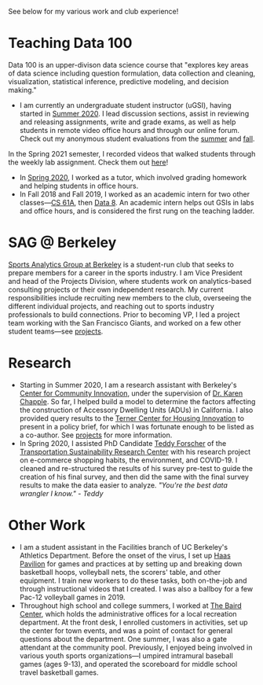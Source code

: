 ---
---
See below for my various work and club experience!

# Teaching Data 100
Data 100 is an upper-divison data science course that "explores key areas of data science including question formulation, data collection and cleaning, visualization, statistical inference, predictive modeling, and decision making."
- I am currently an undergraduate student instructor (uGSI), having started in [Summer 2020](http://www.ds100.org/su20/). I lead discussion sections, assist in reviewing and releasing assignments, write and grade exams, as well as help students in remote video office hours and through our online forum. Check out my anonymous student evaluations from the [summer](assets/evals/su20.pdf) and [fall](assets/evals/fa20.pdf).

In the Spring 2021 semester, I recorded videos that walked students through the weekly lab assignment. Check them out [here](https://www.youtube.com/playlist?list=PLhu_CxYhhE8e0xQSqbEKV4kS-BnreoLqO)!

- In [Spring 2020](http://www.ds100.org/sp20/), I worked as a tutor, which involved grading homework and helping students in office hours.
- In Fall 2018 and Fall 2019, I worked as an academic intern for two other classes—[CS 61A](https://inst.eecs.berkeley.edu/~cs61a/sp18/), then [Data 8](http://data8.org/fa19). An academic intern helps out GSIs in labs and office hours, and is considered the first rung on the teaching ladder.

# SAG @ Berkeley
[Sports Analytics Group at Berkeley](https://sportsanalytics.berkeley.edu/) is a student-run club that seeks to prepare members for a career in the sports industry. I am Vice President and head of the Projects Division, where students work on analytics-based consulting projects or their own independent research. My current responsibilities include recruiting new members to the club, overseeing the different individual projects, and reaching out to sports industry professionals to build connections. Prior to becoming VP, I led a project team working with the San Francisco Giants, and worked on a few other student teams—see [projects](/projects).

# Research
- Starting in Summer 2020, I am a research assistant with Berkeley's [Center for Community Innovation](https://communityinnovation.berkeley.edu/), under the supervision of [Dr. Karen Chapple](http://karenchapple.com/). So far, I helped build a model to determine the factors affecting the construction of Accessory Dwelling Units (ADUs) in California. I also provided query results to the [Terner Center for Housing Innovation](https://ternercenter.berkeley.edu/) to present in a policy brief, for which I was fortunate enough to be listed as a co-author. See [projects](/projects) for more information.
- In Spring 2020, I assisted PhD Candidate [Teddy Forscher](https://tsrc.berkeley.edu/teddy-forscher) of the [Transportation Sustainability Research Center](https://tsrc.berkeley.edu/) with his research project on e-commerce shopping habits, the environment, and COVID-19. I cleaned and re-structured the results of his survey pre-test to guide the creation of his final survey, and then did the same with the final survey results to make the data easier to analyze. *"You're the best data wrangler I know." - Teddy*

# Other Work
- I am a student assistant in the Facilities branch of UC Berkeley's Athletics Department. Before the onset of the virus, I set up [Haas Pavilion](https://calbears.com/sports/2020/6/22/haas-pavilion.aspx) for games and practices at by setting up and breaking down basketball hoops, volleyball nets, the scorers' table, and other equipment. I train new workers to do these tasks, both on-the-job and through instructional videos that I created. I was also a ballboy for a few Pac-12 volleyball games in 2019.
- Throughout high school and college summers, I worked at [The Baird Center](https://southorange.org/249/Recreation-Cultural-Affairs), which holds the administrative offices for a local recreation department. At the front desk, I enrolled customers in activities, set up the center for town events, and was a point of contact for general questions about the department. One summer, I was also a gate attendant at the community pool. Previously, I enjoyed being involved in various youth sports organizations—I umpired intramural baseball games (ages 9-13), and operated the scoreboard for middle school travel basketball games.
